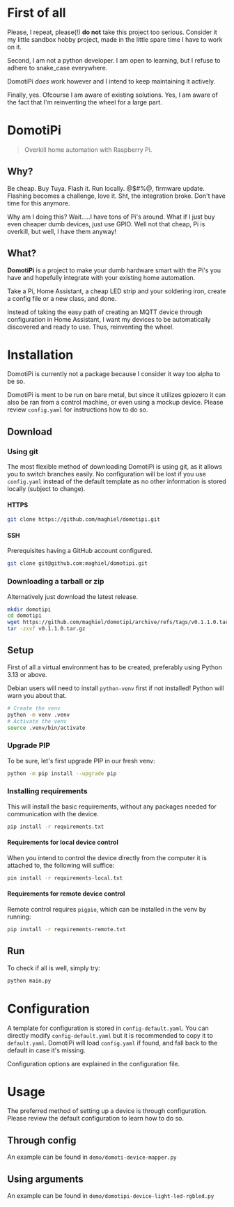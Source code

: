 # First of all
Please, I repeat, please(!) **do not** take this project too serious. Consider it my little sandbox hobby project, 
made in the little spare time I have to work on it.

Second, I am not a python developer. I am open to learning, but I refuse to adhere to snake_case everywhere. 

DomotiPi *does* work however and I intend to keep maintaining it actively.

Finally, yes. Ofcourse I am aware of existing solutions. Yes, I am aware of the fact that I'm reinventing the wheel for 
a large part.

# DomotiPi
>Overkill home automation with Raspberry Pi.

## Why?
Be cheap. Buy Tuya. Flash it. Run locally. @$#%@, firmware update. Flashing becomes a challenge, love it.
Sht, the integration broke. Don't have time for this anymore.<br/>

Why am I doing this? Wait.....I have tons of Pi's around. What if I just buy even cheaper dumb devices, just use GPIO. 
Well not that cheap, Pi is overkill, but well, I have them anyway! 

## What?
**DomotiPi** is a project to make your dumb hardware smart with the Pi's you have and hopefully integrate with your 
existing home automation.

Take a Pi, Home Assistant, a cheap LED strip and your soldering iron, create a config file or a new class, and done.

Instead of taking the easy path of creating an MQTT device through configuration in Home Assistant, 
I want my devices to be automatically discovered and ready to use. Thus, reinventing the wheel. 

# Installation

DomotiPi is currently not a package because I consider it way too alpha to be so.

DomotiPi is ment to be run on bare metal, but since it utilizes gpiozero it can also be ran from a control machine,
or even using a mockup device. Please review `config.yaml` for instructions how to do so.

## Download

### Using git
The most flexible method of downloading DomotiPi is using git, as it allows you to switch branches easily.
No configuration will be lost if you use `config.yaml` instead of the default template as no other information is
stored locally (subject to change).

#### HTTPS
```bash
git clone https://github.com/maghiel/domotipi.git
```

#### SSH
Prerequisites having a GitHub account configured.
```bash
git clone git@github.com:maghiel/domotipi.git
```

### Downloading a tarball or zip
Alternatively just download the latest release.

```bash
mkdir domotipi
cd domotipi
wget https://github.com/maghiel/domotipi/archive/refs/tags/v0.1.1.0.tar.gz
tar -zxvf v0.1.1.0.tar.gz
```

## Setup
First of all a virtual environment has to be created, preferably using Python 3.13 or above.

Debian users will need to install `python-venv` first if not installed! Python will warn you about that.

```bash
# Create the venv
python -m venv .venv
# Activate the venv
source .venv/bin/activate
```

### Upgrade PIP
To be sure, let's first upgrade PIP in our fresh venv:
```bash
python -m pip install --upgrade pip
```

### Installing requirements
This will install the basic requirements, without any packages needed for communication with the device.
```bash
pip install -r requirements.txt
```

#### Requirements for local device control
When you intend to control the device directly from the computer it is attached to, the following will suffice:
```bash
pin install -r requirements-local.txt
```

#### Requirements for remote device control
Remote control requires `pigpio`, which can be installed in the venv by running:

```bash
pip install -r requirements-remote.txt
```

## Run
To check if all is well, simply try:
```bash
python main.py
```

# Configuration
A template for configuration is stored in `config-default.yaml`. You can directly modify `config-default.yaml` but it
is recommended to copy it to `default.yaml`. DomotiPi will load `config.yaml` if found, and fall back to the default 
in case it's missing.

Configuration options are explained in the configuration file. 

# Usage
The preferred method of setting up a device is through configuration. Please review the default configuration to learn 
how to do so.

## Through config

An example can be found in `demo/domoti-device-mapper.py`

## Using arguments

An example can be found in `demo/domotipi-device-light-led-rgbled.py`

